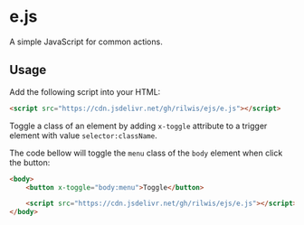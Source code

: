 # e.js

A simple JavaScript for common actions.

## Usage

Add the following script into your HTML:

```html
<script src="https://cdn.jsdelivr.net/gh/rilwis/ejs/e.js"></script>
```

Toggle a class of an element by adding `x-toggle` attribute to a trigger element with value `selector:className`.

The code bellow will toggle the `menu` class of the `body` element when click the button:

```html
<body>
	<button x-toggle="body:menu">Toggle</button>

	<script src="https://cdn.jsdelivr.net/gh/rilwis/ejs/e.js"></script>
</body>
```

